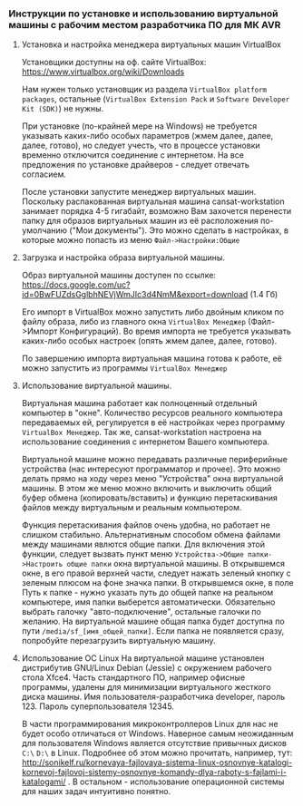 ### Инструкции по установке и использованию виртуальной машины с рабочим местом разработчика ПО для МК AVR

1. Установка и настройка менеджера виртуальных машин VirtualBox 

    Установщики доступны на оф. сайте VirtualBox: https://www.virtualbox.org/wiki/Downloads

    Нам нужен только установщик из раздела `VirtualBox platform packages`, остальные (`VirtualBox Extension Pack` и `Software Developer Kit (SDK)`) не нужны.
    
    При установке (по-крайней мере на Windows) не требуется указывать каких-либо особых параметров (жмем далее, далее, далее, готово), но следует учесть, что в процессе установки временно отключится соединение с интернетом. На все предложения по установке драйверов - следует отвечать согласием.


    После установки запустите менеджер виртуальных машин.
    Поскольку распакованная виртуальная машина cansat-workstation занимает порядка 4-5 гигабайт, возможно Вам захочется перенести папку для образов виртуальных машин из её расположения по-умолчанию ("Мои документы"). Это можно сделать в настройках, в которые можно попасть из меню `Файл->Настройки:Общие`

2. Загрузка и настройка образа виртуальной машины.

    Образ виртуальной машины доступен по ссылке: https://docs.google.com/uc?id=0BwFUZdsGglbhNEVjWmJIc3d4NmM&export=download (1.4 Гб)
    
    Его импорт в VirtualBox можно запустить либо двойным кликом по файлу образа, либо из главного окна `VirtualBox Менеджер` (Файл->Импорт Конфигураций). Во время импорта не требуется указывать каких-либо особых настроек (опять жмем далее, далее, готово).

    По завершению импорта виртуальная машина готова к работе, её можно запустить из программы `VirtualBox Менеджер`


4. Использование виртуальной машины.

    Виртуальная машина работает как полноценный отдельный компьютер в "окне".
    Количество ресурсов реального компьютера передаваемых ей, регулируется в её настройках через программу `VirtualBox Менеджер`.
    Так же, cansat-workstation настроена на использование соединения с интернетом Вашего компьютера.
    
    Виртуальной машине можно передавать различные периферийные устройства (нас интересуют программатор и прочее). Это можно делать прямо на ходу через меню "Устройства" окна виртуальной машины. В этом же меню можно включить и выключить общий буфер обмена (копировать/вставить) и функцию перетаскивания файлов между виртуальным и реальным компьютером.

    Функция перетаскивания файлов очень удобна, но работает не слишком стабильно. Альтернативным способом обмена файлами между машинами явлются общие папки. Для включения этой функции, следует вызвать пункт меню `Устройства->Общие папки->Настроить общие папки` окна виртуальной машины. В открывшемся окне, в его правой верхней части, следует нажать зеленый кнопку с зеленым плюсом на фоне значка папки. В открывшемся окне, в поле Путь к папке - нужно указать путь до общей папке на реальном компьютере, имя папки выберется автоматически. Обязательно выбрать галочку "авто-подключение", остальные галочки по желанию. 
    На виртуальной машине общая папка будет доступна по пути `/media/sf_[имя_общей_папки]`. Если папка не появляется сразу, попробуйте перезагрузить виртуальную машину.


5. Использование ОС Linux
    На виртуальной машине установлен дистрибутив GNU/Linux Debian (Jessie) с окружением рабочего стола Xfce4. Часть стандартного ПО, 
    например офисные программы, удалены для минимизации виртуального жесткого диска машины. Имя пользователя-разработчика developer, пароль 123. Пароль суперпользователя 12345.

    В части программирования микроконтроллеров Linux для нас не будет особо отличаться от Windows. Наверное самым неожиданным для пользователя Windows является отсутствие привычных дисков `C:\` `D:\` в Linux. Подробнее об этом можно прочитать, например, тут: http://sonikelf.ru/kornevaya-fajlovaya-sistema-linux-osnovnye-katalogi-kornevoj-fajlovoj-sistemy-osnovnye-komandy-dlya-raboty-s-fajlami-i-katalogami/ . В остальном - использование операционной системы для наших задач интуитивно понятно.








